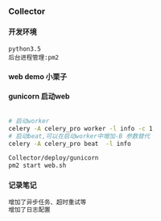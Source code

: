 ### Collector

#### 开发环境
```
python3.5
后台进程管理:pm2
```

#### web demo 小栗子

#### gunicorn 启动web
```bash

# 启动worker
celery -A celery_pro worker -l info -c 1
# 启动beat,可以在启动worker中增加-B 参数替代
celery -A celery_pro beat  -l info 

Collector/deploy/gunicorn
pm2 start web.sh
```


#### 记录笔记
```bash
增加了异步任务、超时重试等
增加了日志配置
```

